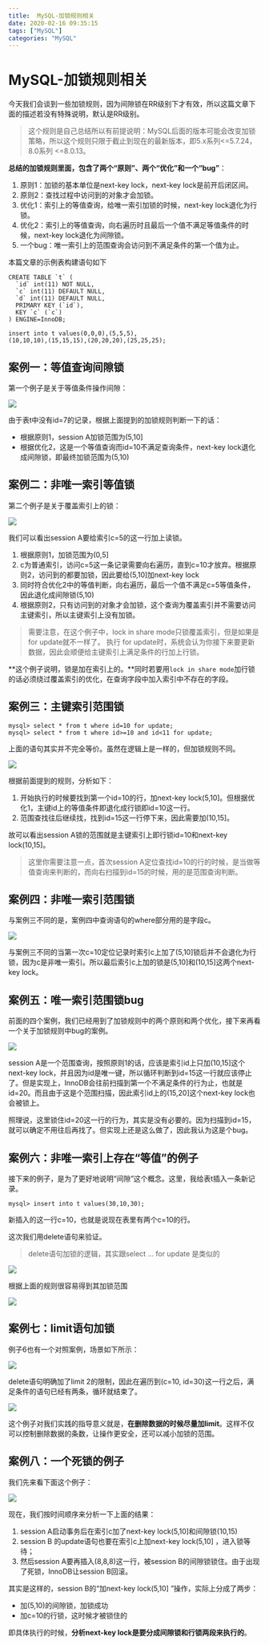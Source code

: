 ```yaml
---
title:  MySQL-加锁规则相关
date: 2020-02-16 09:35:15
tags: ["MySQL"]
categories: "MySQL"
---
```


# MySQL-加锁规则相关

今天我们会谈到一些加锁规则，因为间隙锁在RR级别下才有效，所以这篇文章下面的描述若没有特殊说明，默认是RR级别。

>  这个规则是自己总结所以有前提说明：MySQL后面的版本可能会改变加锁策略，所以这个规则只限于截止到现在的最新版本，即5.x系列<=5.7.24，8.0系列 <=8.0.13。

**总结的加锁规则里面，包含了两个“原则”、两个“优化”和一个“bug”**：

1. 原则1：加锁的基本单位是next-key lock，next-key lock是前开后闭区间。
2. 原则2：查找过程中访问到的对象才会加锁。
3. 优化1：索引上的等值查询，给唯一索引加锁的时候，next-key lock退化为行锁。
4. 优化2：索引上的等值查询，向右遍历时且最后一个值不满足等值条件的时候，next-key lock退化为间隙锁。
5. 一个bug：唯一索引上的范围查询会访问到不满足条件的第一个值为止。

本篇文章的示例表构建语句如下

```mysql
CREATE TABLE `t` (
  `id` int(11) NOT NULL,
  `c` int(11) DEFAULT NULL,
  `d` int(11) DEFAULT NULL,
  PRIMARY KEY (`id`),
  KEY `c` (`c`)
) ENGINE=InnoDB;

insert into t values(0,0,0),(5,5,5),
(10,10,10),(15,15,15),(20,20,20),(25,25,25);
```

## 案例一：等值查询间隙锁

第一个例子是关于等值条件操作间隙：

![](http://img.zhengyua.cn/img/20200216091850.png)

由于表t中没有id=7的记录，根据上面提到的加锁规则判断一下的话：

- 根据原则1，session A加锁范围为(5,10]
- 根据优化2，这是一个等值查询而id=10不满足查询条件，next-key lock退化成间隙锁，即最终加锁范围为(5,10)

## 案例二：非唯一索引等值锁

第二个例子是关于覆盖索引上的锁：

![](http://img.zhengyua.cn/img/20200216092111.png)

我们可以看出session A要给索引c=5的这一行加上读锁。

1. 根据原则1，加锁范围为(0,5]
2. c为普通索引，访问c=5这一条记录需要向右遍历，直到c=10才放弃。根据原则2，访问到的都要加锁，因此要给(5,10]加next-key lock
3. 同时符合优化2中的等值判断，向右遍历，最后一个值不满足c=5等值条件，因此退化成间隙锁(5,10)
4. 根据原则2，只有访问到的对象才会加锁，这个查询为覆盖索引并不需要访问主键索引，所以主键索引上没有加锁。

> 需要注意，在这个例子中，lock in share mode只锁覆盖索引，但是如果是for update就不一样了。 执行 for update时，系统会认为你接下来要更新数据，因此会顺便给主键索引上满足条件的行加上行锁。

**这个例子说明，锁是加在索引上的。**同时若要用`lock in share mode`加行锁的话必须绕过覆盖索引的优化，在查询字段中加入索引中不存在的字段。

## 案例三：主键索引范围锁

```mysql
mysql> select * from t where id=10 for update;
mysql> select * from t where id>=10 and id<11 for update;
```

上面的语句其实并不完全等价。虽然在逻辑上是一样的，但加锁规则不同。

![](http://img.zhengyua.cn/img/20200216093028.png)

根据前面提到的规则，分析如下：

1. 开始执行的时候要找到第一个id=10的行，加next-key lock(5,10]。但根据优化1，主键id上的等值条件即退化成行锁即id=10这一行。
2. 范围查找往后继续找，找到id=15这一行停下来，因此需要加(10,15]。

故可以看出session A锁的范围就是主键索引上即行锁id=10和next-key lock(10,15]。

> 这里你需要注意一点，首次session A定位查找id=10的行的时候，是当做等值查询来判断的，而向右扫描到id=15的时候，用的是范围查询判断。

## 案例四：非唯一索引范围锁

与案例三不同的是，案例四中查询语句的where部分用的是字段c。

![](http://img.zhengyua.cn/img/20200216093400.png)

与案例三不同的当第一次c=10定位记录时索引c上加了(5,10]锁后并不会退化为行锁，因为c是非唯一索引。所以最后索引c上加的锁是(5,10]和(10,15]这两个next-key lock。

## 案例五：唯一索引范围锁bug

前面的四个案例，我们已经用到了加锁规则中的两个原则和两个优化，接下来再看一个关于加锁规则中bug的案例。

![](http://img.zhengyua.cn/img/20200216093719.png)

session A是一个范围查询，按照原则1的话，应该是索引id上只加(10,15]这个next-key lock，并且因为id是唯一键，所以循环判断到id=15这一行就应该停止了。但是实现上，InnoDB会往前扫描到第一个不满足条件的行为止，也就是id=20。而且由于这是个范围扫描，因此索引id上的(15,20]这个next-key lock也会被锁上。

照理说，这里锁住id=20这一行的行为，其实是没有必要的。因为扫描到id=15，就可以确定不用往后再找了。但实现上还是这么做了，因此我认为这是个bug。

## 案例六：非唯一索引上存在“等值”的例子

接下来的例子，是为了更好地说明“间隙”这个概念。这里，我给表t插入一条新记录。

```mysql
mysql> insert into t values(30,10,30);
```

新插入的这一行c=10，也就是说现在表里有两个c=10的行。

这次我们用delete语句来验证。

> delete语句加锁的逻辑，其实跟select ... for update 是类似的

![](http://img.zhengyua.cn/img/20200216093943.png)

根据上面的规则很容易得到其加锁范围

![](http://img.zhengyua.cn/img/20200216094026.png)

## 案例七：limit语句加锁

例子6也有一个对照案例，场景如下所示：

![](http://img.zhengyua.cn/img/20200216094104.png)

delete语句明确加了limit 2的限制，因此在遍历到(c=10, id=30)这一行之后，满足条件的语句已经有两条，循环就结束了。

![](http://img.zhengyua.cn/img/20200216094156.png)

这个例子对我们实践的指导意义就是，**在删除数据的时候尽量加limit**。这样不仅可以控制删除数据的条数，让操作更安全，还可以减小加锁的范围。

## 案例八：一个死锁的例子

我们先来看下面这个例子：

![](http://img.zhengyua.cn/img/20200216094245.png)

现在，我们按时间顺序来分析一下上面的结果：

1. session A启动事务后在索引c加了next-key lock(5,10]和间隙锁(10,15)
2. session B 的update语句也要在索引c上加next-key lock(5,10] ，进入锁等待；
3. 然后session A要再插入(8,8,8)这一行，被session B的间隙锁锁住。由于出现了死锁，InnoDB让session B回滚。

其实是这样的，session B的“加next-key lock(5,10] ”操作，实际上分成了两步：

- 加(5,10)的间隙锁，加锁成功
- 加c=10的行锁，这时候才被锁住的

即具体执行的时候，**分析next-key lock是要分成间隙锁和行锁两段来执行的**。